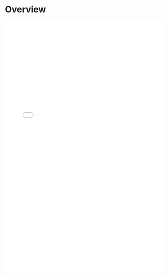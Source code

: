 # Overview


<embed src="./01_AI_ML_Lunch_&_Learn_Object_Detection.pdf" width="100%" height="800px" type="application/pdf">


